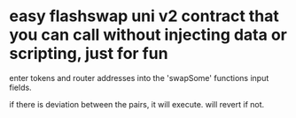 # easy flashswap uni v2 contract that you can call without injecting data or scripting, just for fun

enter tokens and router addresses into the 'swapSome' functions input fields.

if there is deviation between the pairs, it will execute. will revert if not. 
